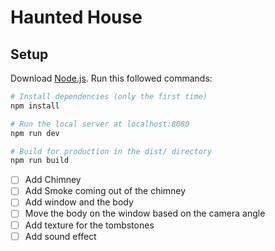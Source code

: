 # Haunted House

## Setup
Download [Node.js](https://nodejs.org/en/download/).
Run this followed commands:

``` bash
# Install dependencies (only the first time)
npm install

# Run the local server at localhost:8080
npm run dev

# Build for production in the dist/ directory
npm run build
```

- [ ] Add Chimney
- [ ] Add Smoke coming out of the chimney
- [ ] Add window and the body
- [ ] Move the body on the window based on the camera angle
- [ ] Add texture for the tombstones
- [ ] Add sound effect